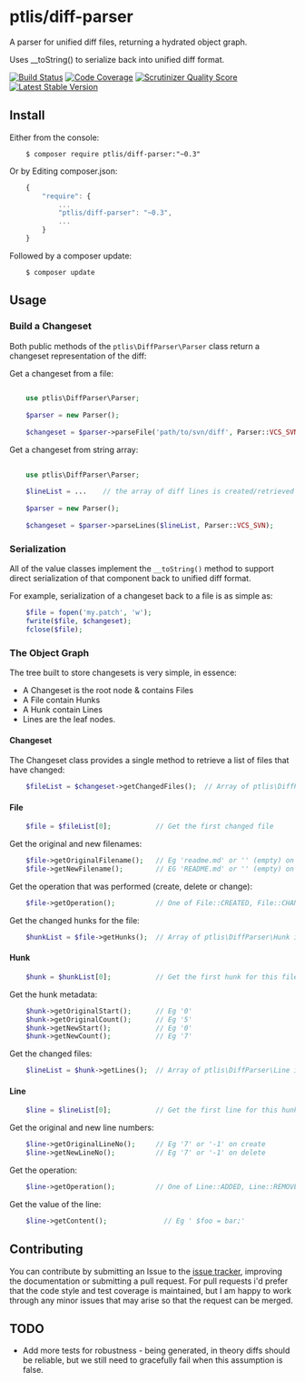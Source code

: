 # ptlis/diff-parser

A parser for unified diff files, returning a hydrated object graph.

Uses __toString() to serialize back into unified diff format.


[![Build Status](https://travis-ci.org/ptlis/diff-parser.png?branch=master)](https://travis-ci.org/ptlis/diff-parser) [![Code Coverage](https://scrutinizer-ci.com/g/ptlis/diff-parser/badges/coverage.png?s=6c30a32e78672ae0d7cff3ecf00ceba95049879a)](https://scrutinizer-ci.com/g/ptlis/diff-parser/) [![Scrutinizer Quality Score](https://scrutinizer-ci.com/g/ptlis/diff-parser/badges/quality-score.png?s=b8a262b33dd4a5de02d6f92f3e318ebb319f96c0)](https://scrutinizer-ci.com/g/ptlis/diff-parser/) [![Latest Stable Version](https://poser.pugx.org/ptlis/diff-parser/v/stable.png)](https://packagist.org/packages/ptlis/diff-parser)



## Install

Either from the console:

```shell
    $ composer require ptlis/diff-parser:"~0.3"
```

Or by Editing composer.json:

```javascript
    {
        "require": {
            ...
            "ptlis/diff-parser": "~0.3",
            ...
        }
    }
```

Followed by a composer update:

```shell
    $ composer update
```



## Usage


### Build a Changeset

Both public methods of the ```ptlis\DiffParser\Parser``` class return a changeset representation of the diff:

Get a changeset from a file:

```php
    
    use ptlis\DiffParser\Parser;
    
    $parser = new Parser();
    
    $changeset = $parser->parseFile('path/to/svn/diff', Parser::VCS_SVN);
```


Get a changeset from string array:

```php
    
    use ptlis\DiffParser\Parser;
    
    $lineList = ...    // the array of diff lines is created/retrieved somehow 
    
    $parser = new Parser();
    
    $changeset = $parser->parseLines($lineList, Parser::VCS_SVN);
```


### Serialization

All of the value classes implement the ```__toString()``` method to support direct serialization of that component back to unified diff format.

For example, serialization of a changeset back to a file is as simple as:

```php
    $file = fopen('my.patch', 'w');
    fwrite($file, $changeset);
    fclose($file);
```


### The Object Graph

The tree built to store changesets is very simple, in essence:

* A Changeset is the root node & contains Files
* A File contain Hunks
* A Hunk contain Lines
* Lines are the leaf nodes.

#### Changeset

The Changeset class provides a single method to retrieve a list of files that have changed:

```php
    $fileList = $changeset->getChangedFiles();  // Array of ptlis\DiffParser\File instances.
```

#### File

```php
    $file = $fileList[0];           // Get the first changed file
```

Get the original and new filenames:

```php    
    $file->getOriginalFilename();   // Eg 'readme.md' or '' (empty) on create
    $file->getNewFilename();        // EG 'README.md' or '' (empty) on delete
```

Get the operation that was performed (create, delete or change):

```php
    $file->getOperation();          // One of File::CREATED, File::CHANGED, File::DELETED  
```

Get the changed hunks for the file:

```php
    $hunkList = $file->getHunks();  // Array of ptlis\DiffParser\Hunk instances.  
```

#### Hunk

```php
    $hunk = $hunkList[0];           // Get the first hunk for this file
```

Get the hunk metadata:

```php
    $hunk->getOriginalStart();      // Eg '0'
    $hunk->getOriginalCount();      // Eg '5'
    $hunk->getNewStart();           // Eg '0'
    $hunk->getNewCount();           // Eg '7'
```

Get the changed files:

```php
    $lineList = $hunk->getLines();  // Array of ptlis\DiffParser\Line instances.  
```


#### Line

```php
    $line = $lineList[0];           // Get the first line for this hunk
```

Get the original and new line numbers:

```php
    $line->getOriginalLineNo();     // Eg '7' or '-1' on create
    $line->getNewLineNo();          // Eg '7' or '-1' on delete
```

Get the operation:

```php
    $line->getOperation();          // One of Line::ADDED, Line::REMOVED, Line::UNCHANGED
```

Get the value of the line:

```php
    $line->getContent();              // Eg ' $foo = bar;'
```


## Contributing

You can contribute by submitting an Issue to the [issue tracker](https://github.com/ptlis/vcs/issues), improving the documentation or submitting a pull request. For pull requests i'd prefer that the code style and test coverage is maintained, but I am happy to work through any minor issues that may arise so that the request can be merged.


## TODO

* Add more tests for robustness - being generated, in theory diffs should be reliable, but we still need to gracefully fail when this assumption is false.
